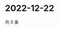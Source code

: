 # 2022-12-22

共 0 条

<!-- BEGIN WEIBO -->
<!-- 最后更新时间 Thu Dec 22 2022 08:26:38 GMT+0800 (China Standard Time) -->

<!-- END WEIBO -->

